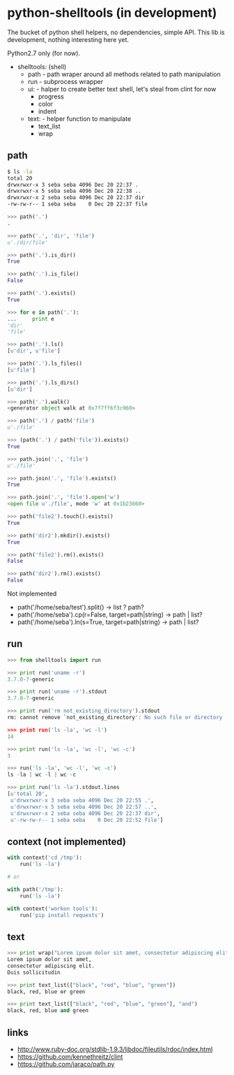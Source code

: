 python-shelltools (in development)
==================================

  The bucket of python shell helpers, no dependencies, simple API. 
  This lib is development, nothing interesting here yet. 
  
  Python2.7 only (for now).

  * shelltools: (shell)
	* path - path wraper around all methods related to path manipulation
	* run - subprocess wrapper
	* ui: - halper to create better text shell, let's steal from clint for now
	  * progress
	  * color
	  * indent
	* text: - helper function to manipulate
	  * text_list
	  * wrap

path
----
	
   ```bash
   $ ls -la 
   total 20
   drwxrwxr-x 3 seba seba 4096 Dec 20 22:37 .
   drwxrwxr-x 5 seba seba 4096 Dec 20 22:38 ..
   drwxrwxr-x 2 seba seba 4096 Dec 20 22:37 dir
   -rw-rw-r-- 1 seba seba    0 Dec 20 22:37 file
   ```

   
   ```python
   >>> path('.')
   .
   
   >>> path('.', 'dir', 'file')
   u'./dir/file'
   
   >>> path('.').is_dir()
   True
   
   >>> path('.').is_file()
   False
   
   >>> path('.').exists()
   True
   
   >>> for e in path('.'):
   ...     print e
   'dir' 
   'file'
   
   >>> path('.').ls()
   [u'dir', u'file']
   
   >>> path('.').ls_files()
   [u'file']

   >>> path('.').ls_dirs()
   [u'dir']
   
   >>> path('.').walk()
   <generator object walk at 0x7f7ff6f3c960>
   
   >>> path('.') / path('file')
   u'./file'

   >>> (path('.') / path('file')).exists()
   True
   
   >>> path.join('.', 'file')
   u'./file'
   
   >>> path.join('.', 'file').exists()
   True
   
   >>> path.join('.', 'file').open('w')
   <open file u'./file', mode 'w' at 0x1b23660>
   
   >>> path('file2').touch().exists()
   True
   
   >>> path('dir2').mkdir().exists()
   True
   
   >>> path('file2').rm().exists()
   False
   
   >>> path('dir2').rm().exists()
   False 
   ```
   
   Not implemented
   
   * path('/home/seba/test').split() -> list ? path?
   * path('/home/seba').cp(r=False, target=path|string) -> path | list?
   * path('/home/seba').ln(s=True, target=path|string) -> path | list?

run
---

  ```python
  >>> from shelltools import run

  >>> print run('uname -r')
  3.7.0-7-generic

  >>> print run('uname -r').stdout
  3.7.0-7-generic

  >>> print run('rm not_existing_directory').stdout
  rm: cannot remove `not_existing_directory': No such file or directory

  >>> print run('ls -la', 'wc -l')
  14

  >>> print run('ls -la', 'wc -l', 'wc -c')
  3

  >>> run('ls -la', 'wc -l', 'wc -c')
  ls -la | wc -l | wc -c
  
  >>> print run('ls -la').stdout.lines
  [u'total 20',
   u'drwxrwxr-x 3 seba seba 4096 Dec 20 22:55 .',
   u'drwxrwxr-x 5 seba seba 4096 Dec 20 22:57 ..',
   u'drwxrwxr-x 2 seba seba 4096 Dec 20 22:37 dir',
   u'-rw-rw-r-- 1 seba seba    0 Dec 20 22:52 file']
  ```


context (not implemented)
-------------------------

  ```python
  with context('cd /tmp'):
      run('ls -la')

  # or 

  with path('/tmp'):
      run('ls -la')
  ```
	  
  ```python
  with context('workon tools'):
      run('pip install requests')
  ```

text
----
   
   ```python
   >>> print wrap("Lorem ipsum dolor sit amet, consectetur adipiscing elit. Duis sollicitudin ", 30)
   Lorem ipsum dolor sit amet,
   consectetur adipiscing elit.
   Duis sollicitudin 

   >>> print text_list(["black", "red", "blue", "green"])
   black, red, blue or green
   
   >>> print text_list(["black", "red", "blue", "green"], "and")
   black, red, blue and green
   ```

links
-----

  * http://www.ruby-doc.org/stdlib-1.9.3/libdoc/fileutils/rdoc/index.html
  * https://github.com/kennethreitz/clint
  * https://github.com/jaraco/path.py
